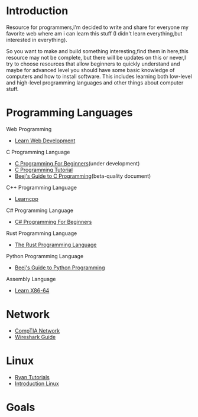 # Introduction
Resource for programmers,i'm decided to write and share for everyone my favorite web where am i can learn this stuff (I didn't learn everything,but interested in everything).

So you want to make and build something interesting,find them in here,this resource may not be complete, but there will be updates on this or never,I try to choose resources that allow beginners to quickly understand and maybe for advanced level
you should have some basic knowledge of computers and how to install software.
This includes learning both low-level and high-level programming languages and other things about computer stuff.

# Programming Languages

Web Programming
- [Learn Web Development](https://developer.mozilla.org/en-US/docs/Learn)

C Programming Language  
- [C Programming For Beginners](https://en.wikibooks.org/wiki/C_Programming)(under development)
- [C Programming Tutorial](https://www.techcrashcourse.com/2015/05/c-programming-language-tutorial.html)
- [Beej's Guide to C Programming](https://beej.us/guide/bgc/)(beta-quality document)

C++ Programming Language
- [Learncpp](https://www.learncpp.com/)

C# Programming Language
- [C# Programming For Beginners](https://learn.microsoft.com/en-us/training/paths/get-started-c-sharp-part-1/?WT.mc_id=dotnet-35129-website)

Rust Programming Language
- [The Rust Programming Language](https://doc.rust-lang.org/book/) 

Python Programming Language
- [Beej's Guide to Python Programming](https://beej.us/guide/bgpython/)

Assembly Language
- [Learn X86-64](https://gpfault.net/posts/asm-tut-0.txt.html)

# Network
- [CompTIA Network](https://www.howtonetwork.com/comptia-network-study-guide-free/)
- [Wireshark Guide](https://www.wireshark.org/docs/wsug_html_chunked/)

# Linux
- [Ryan Tutorials](https://ryanstutorials.net/linuxtutorial/)
- [Introduction Linux](https://tldp.org/LDP/intro-linux/html/index.html)

# Goals


